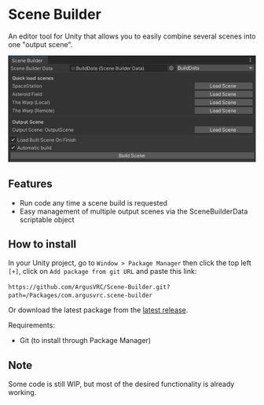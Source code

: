 
# Scene Builder
An editor tool for Unity that allows you to easily combine several scenes into one "output scene".

<img src="https://raw.githubusercontent.com/ArgusVRC/Scene-Builder/main/example-images/SceneBuilderTab.png" width="600">

## Features
- Run code any time a scene build is requested
- Easy management of multiple output scenes via the SceneBuilderData scriptable object

## How to install
In your Unity project, go to `Window > Package Manager` then click the top left `[+]`, click on `Add package from git URL` and paste this link:

`https://github.com/ArgusVRC/Scene-Builder.git?path=/Packages/com.argusvrc.scene-builder`

Or download the latest package from the [latest release](https://github.com/ArgusVRC/Scene-Builder/releases/latest).

Requirements:
- Git (to install through Package Manager)

## Note
Some code is still WIP, but most of the desired functionality is already working.